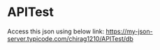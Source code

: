 # APITest

Access this json using below link: https://my-json-server.typicode.com/chirag1210/APITest/db
